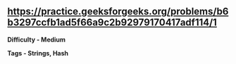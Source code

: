 ## https://practice.geeksforgeeks.org/problems/b6b3297ccfb1ad5f66a9c2b92979170417adf114/1

**Difficulty - Medium**

**Tags - Strings, Hash**
